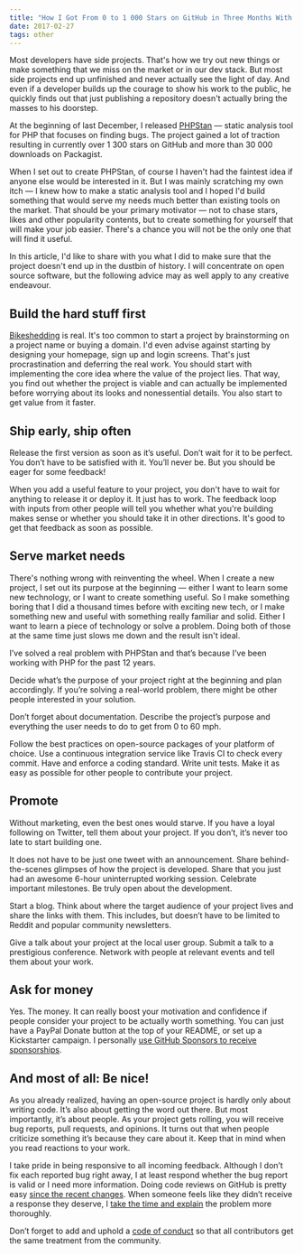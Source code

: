 ```yaml
---
title: "How I Got From 0 to 1 000 Stars on GitHub in Three Months With My Open Source Side Project"
date: 2017-02-27
tags: other
---
```


Most developers have side projects. That's how we try out new things or make something that we miss on the market or in our dev stack. But most side projects end up unfinished and never actually see the light of day. And even if a developer builds up the courage to show his work to the public, he quickly finds out that just publishing a repository doesn't actually bring the masses to his doorstep.

At the beginning of last December, I released [PHPStan](https://phpstan.org/) — static analysis tool for PHP that focuses on finding bugs. The project gained a lot of traction resulting in currently over 1 300 stars on GitHub and more than 30 000 downloads on Packagist.

When I set out to create PHPStan, of course I haven't had the faintest idea if anyone else would be interested in it. But I was mainly scratching my own itch — I knew how to make a static analysis tool and I hoped I'd build something that would serve my needs much better than existing tools on the market. That should be your primary motivator — not to chase stars, likes and other popularity contents, but to create something for yourself that will make your job easier. There's a chance you will not be the only one that will find it useful.

In this article, I'd like to share with you what I did to make sure that the project doesn't end up in the dustbin of history. I will concentrate on open source software, but the following advice may as well apply to any creative endeavour.

## Build the hard stuff first

[Bikeshedding](https://en.wikipedia.org/wiki/Law_of_triviality) is real. It's too common to start a project by brainstorming on a project name or buying a domain. I'd even advise against starting by designing your homepage, sign up and login screens. That's just procrastination and deferring the real work. You should start with implementing the core idea where the value of the project lies. That way, you find out whether the project is viable and can actually be implemented before worrying about its looks and nonessential details. You also start to get value from it faster.

## Ship early, ship often

Release the first version as soon as it’s useful. Don’t wait for it to be perfect. You don’t have to be satisfied with it. You’ll never be. But you should be eager for some feedback!

When you add a useful feature to your project, you don't have to wait for anything to release it or deploy it. It just has to work. The feedback loop with inputs from other people will tell you whether what you're building makes sense or whether you should take it in other directions. It's good to get that feedback as soon as possible.

## Serve market needs

There's nothing wrong with reinventing the wheel. When I create a new project, I set out its purpose at the beginning — either I want to learn some new technology, or I want to create something useful. So I make something boring that I did a thousand times before with exciting new tech, or I make something new and useful with something really familiar and solid. Either I want to learn a piece of technology or solve a problem. Doing both of those at the same time just slows me down and the result isn't ideal.

I’ve solved a real problem with PHPStan and that’s because I’ve been working with PHP for the past 12 years.

Decide what’s the purpose of your project right at the beginning and plan accordingly. If you’re solving a real-world problem, there might be other people interested in your solution.

Don’t forget about documentation. Describe the project’s purpose and everything the user needs to do to get from 0 to 60 mph.

Follow the best practices on open-source packages of your platform of choice. Use a continuous integration service like Travis CI to check every commit. Have and enforce a coding standard. Write unit tests. Make it as easy as possible for other people to contribute your project.

## Promote

Without marketing, even the best ones would starve. If you have a loyal following on Twitter, tell them about your project. If you don’t, it’s never too late to start building one.

It does not have to be just one tweet with an announcement. Share behind-the-scenes glimpses of how the project is developed. Share that you just had an awesome 6-hour uninterrupted working session. Celebrate important milestones. Be truly open about the development.

Start a blog. Think about where the target audience of your project lives and share the links with them. This includes, but doesn’t have to be limited to Reddit and popular community newsletters.

Give a talk about your project at the local user group. Submit a talk to a prestigious conference. Network with people at relevant events and tell them about your work.

## Ask for money

Yes. The money. It can really boost your motivation and confidence if people consider your project to be actually worth something. You can just have a PayPal Donate button at the top of your README, or set up a Kickstarter campaign. I personally [use GitHub Sponsors to receive sponsorships](https://github.com/sponsors/ondrejmirtes).

## And most of all: Be nice!

As you already realized, having an open-source project is hardly only about writing code. It’s also about getting the word out there. But most importantly, it’s about people. As your project gets rolling, you will receive bug reports, pull requests, and opinions. It turns out that when people criticize something it’s because they care about it. Keep that in mind when you read reactions to your work.

I take pride in being responsive to all incoming feedback. Although I don’t fix each reported bug right away, I at least respond whether the bug report is valid or I need more information. Doing code reviews on GitHub is pretty easy [since the recent changes](https://github.com/blog/2291-introducing-review-requests). When someone feels like they didn’t receive a response they deserve, I [take the time and explain](https://github.com/phpstan/phpstan/issues/107#issuecomment-277455084) the problem more thoroughly.

Don’t forget to add and uphold a [code of conduct](http://contributor-covenant.org/) so that all contributors get the same treatment from the community.

